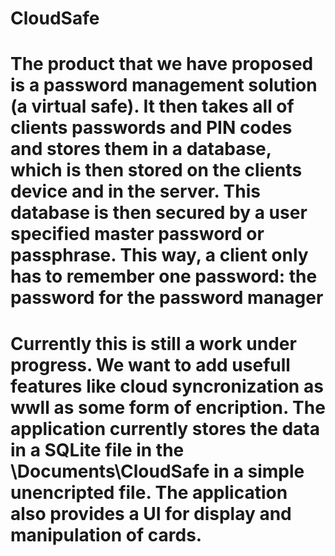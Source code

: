 CloudSafe
=========================================================================================================
The product that we have proposed is a password management solution (a virtual safe). 
It then takes all of clients passwords and PIN codes and stores them in a database, which is then stored on the clients device and in the server. 
This database is then secured by a user specified master password or passphrase.
This way, a client only has to remember one password: the password for the password manager 
=========================================================================================================
Currently this is still a work under progress. We want to add usefull features like cloud syncronization as wwll as some form of encription.
The application currently stores the data in a SQLite file in the \Documents\CloudSafe in a simple unencripted file.
The application also provides a UI for display and manipulation of cards. 
=========================================================================================================
